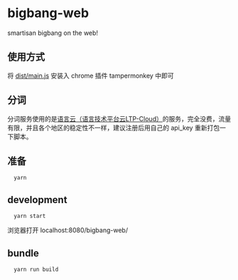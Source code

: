 # bigbang-web
smartisan bigbang on the web! 

## 使用方式
将 [dist/main.js](https://github.com/liximomo/bigbang-web/tree/master/dist/main.js) 安装入 chrome 插件 tampermonkey 中即可

## 分词
分词服务使用的是[语言云（语言技术平台云LTP-Cloud）](www.ltp-cloud.com)的服务，完全没费，流量有限，并且各个地区的稳定性不一样，建议注册后用自己的 api_key 重新打包一下脚本。 

## 准备
```
  yarn
```

## development
```
  yarn start
```
浏览器打开 localhost:8080/bigbang-web/

## bundle
```
  yarn run build
```
